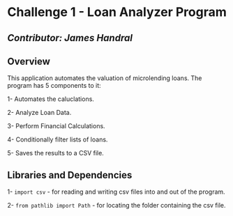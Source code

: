 # **Challenge 1 - Loan Analyzer Program**
*Contributor: James Handral*
---
## Overview
This application automates the valuation of microlending loans. The program has 5 components to it:
 
 1- Automates the caluclations.
 
 2- Analyze Loan Data.
 
 3- Perform Financial Calculations.
 
 4- Conditionally filter lists of loans.
 
 5- Saves the results to a CSV file.

## Libraries and Dependencies

 1- ``` import csv ``` - for reading and writing csv files into and out of the program.
 
 2- ``` from pathlib import Path ``` - for locating the folder containing the csv file.